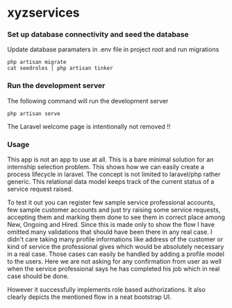 # xyzservices

### Set up database connectivity and seed the database

Update database paramaters in .env file in project root and run migrations

    php artisan migrate
    cat seedroles | php artisan tinker

### Run the development server

The following command will run the development server

    php artisan serve


The Laravel welcome page is intentionally not removed !!

### Usage

This app is not an app to use at all. This is a bare minimal solution for an internship selection problem. This shows how we can easily create a process lifecycle in laravel. The concept is not limited to laravel/php rather generic. This relational data model keeps track of the current status of a service request raised.

To test it out you can register few sample service professional accounts, few sample customer accounts and just try raising some service requests, accepting them and marking them done to see them in correct place among New, Ongoing and Hired. Since this is made only to show the flow I have omitted many validations that should have been there in any real case. I didn't care taking many profile informations like address of the customer or kind of service the professional gives which would be absolutely necessary in a real case. Those cases can easily be handled by adding a profile model to the users. Here we are not asking for any confirmation from user as well when the service professional says he has completed his job which in real case should be done.

However it successfully implements role based authorizations. It also clearly depicts the mentioned flow in a neat bootstrap UI. 
